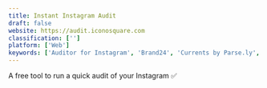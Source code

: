 ```yaml
---
title: Instant Instagram Audit
draft: false 
website: https://audit.iconosquare.com
classification: ['']
platform: ['Web']
keywords: ['Auditor for Instagram', 'Brand24', 'Currents by Parse.ly', 'Diversify Tech', 'Everyday', 'F5Bot', 'Fliptastic', 'GOAL', 'Hypevertise', 'Instagram Analytics', 'Instaround', 'Metricool', 'NeoReach', 'Popsters', 'Roundio', 'SaaS Metrics Refresher from ChartMogul', 'Social Status', 'Social media benchmarks by Socialinsider', 'Squirrly SPY', 'Unmetric', 'Vaizle', 'burrrd.']
---
```

A free tool to run a quick audit of your Instagram ✅